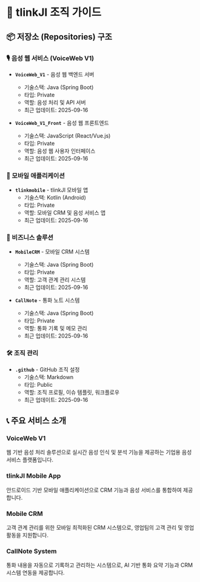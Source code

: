 # 🏢 tlinkJI 조직 가이드

## 📦 저장소 (Repositories) 구조

### 🎙️ 음성 웹 서비스 (VoiceWeb V1)
- **`VoiceWeb_V1`** - 음성 웹 백엔드 서버
  - 기술스택: Java (Spring Boot)
  - 타입: Private
  - 역할: 음성 처리 및 API 서버
  - 최근 업데이트: 2025-09-16

- **`VoiceWeb_V1_Front`** - 음성 웹 프론트엔드
  - 기술스택: JavaScript (React/Vue.js)
  - 타입: Private
  - 역할: 음성 웹 사용자 인터페이스
  - 최근 업데이트: 2025-09-16

### 📱 모바일 애플리케이션
- **`tlinkmobile`** - tlinkJI 모바일 앱
  - 기술스택: Kotlin (Android)
  - 타입: Private
  - 역할: 모바일 CRM 및 음성 서비스 앱
  - 최근 업데이트: 2025-09-16

### 💼 비즈니스 솔루션
- **`MobileCRM`** - 모바일 CRM 시스템
  - 기술스택: Java (Spring Boot)
  - 타입: Private
  - 역할: 고객 관계 관리 시스템
  - 최근 업데이트: 2025-09-16

- **`CallNote`** - 통화 노트 시스템
  - 기술스택: Java (Spring Boot)
  - 타입: Private
  - 역할: 통화 기록 및 메모 관리
  - 최근 업데이트: 2025-09-16

### 🛠️ 조직 관리
- **`.github`** - GitHub 조직 설정
  - 기술스택: Markdown
  - 타입: Public
  - 역할: 조직 프로필, 이슈 템플릿, 워크플로우
  - 최근 업데이트: 2025-09-16

## 📞 주요 서비스 소개

### VoiceWeb V1
웹 기반 음성 처리 솔루션으로 실시간 음성 인식 및 분석 기능을 제공하는 기업용 음성 서비스 플랫폼입니다.

### tlinkJI Mobile App
안드로이드 기반 모바일 애플리케이션으로 CRM 기능과 음성 서비스를 통합하여 제공합니다.

### Mobile CRM
고객 관계 관리를 위한 모바일 최적화된 CRM 시스템으로, 영업팀의 고객 관리 및 영업 활동을 지원합니다.

### CallNote System
통화 내용을 자동으로 기록하고 관리하는 시스템으로, AI 기반 통화 요약 기능과 CRM 시스템 연동을 제공합니다.
